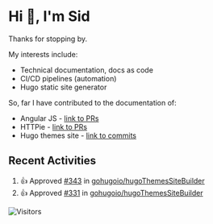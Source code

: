 # Hi 👋, I'm Sid

Thanks for stopping by. 

My interests include:
- Technical documentation, docs as code
- CI/CD pipelines (automation)
- Hugo static site generator

So, far I have contributed to the documentation of:
- Angular JS - [link to PRs](https://github.com/angular/angular/pulls?q=is%3Apr+author%3Ahugo-sid)
- HTTPie - [link to PRs](https://github.com/httpie/cli/pulls?q=is%3Apr+author%3Ahugo-sid)
- Hugo themes site - [link to commits](https://github.com/gohugoio/hugoThemesSiteBuilder/commits?author=hugo-sid)

## Recent Activities

<!--RECENT_ACTIVITY:start-->
1. 👍 Approved [#343](https://github.com/gohugoio/hugoThemesSiteBuilder/pull/343#pullrequestreview-1602606812) in [gohugoio/hugoThemesSiteBuilder](https://github.com/gohugoio/hugoThemesSiteBuilder)<br>
2. 👍 Approved [#331](https://github.com/gohugoio/hugoThemesSiteBuilder/pull/331#pullrequestreview-1600843772) in [gohugoio/hugoThemesSiteBuilder](https://github.com/gohugoio/hugoThemesSiteBuilder)<br>
<!--RECENT_ACTIVITY:end-->

![Visitors](https://api.visitorbadge.io/api/visitors?path=https%3A%2F%2Fgithub.com%2Fhugo-sid%2Fhugo-sid&countColor=%2337d67a&style=flat&labelStyle=upper)
